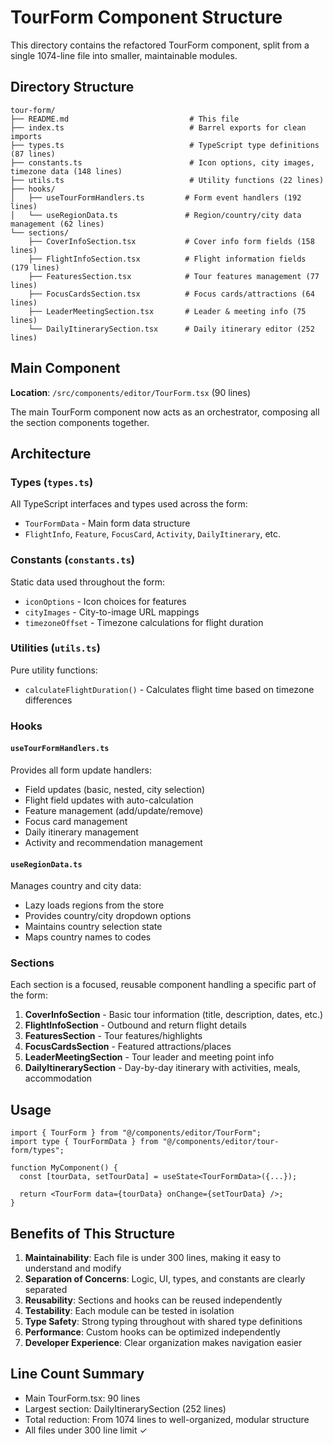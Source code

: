 # TourForm Component Structure

This directory contains the refactored TourForm component, split from a single 1074-line file into smaller, maintainable modules.

## Directory Structure

```
tour-form/
├── README.md                           # This file
├── index.ts                            # Barrel exports for clean imports
├── types.ts                            # TypeScript type definitions (87 lines)
├── constants.ts                        # Icon options, city images, timezone data (148 lines)
├── utils.ts                            # Utility functions (22 lines)
├── hooks/
│   ├── useTourFormHandlers.ts         # Form event handlers (192 lines)
│   └── useRegionData.ts               # Region/country/city data management (62 lines)
└── sections/
    ├── CoverInfoSection.tsx           # Cover info form fields (158 lines)
    ├── FlightInfoSection.tsx          # Flight information fields (179 lines)
    ├── FeaturesSection.tsx            # Tour features management (77 lines)
    ├── FocusCardsSection.tsx          # Focus cards/attractions (64 lines)
    ├── LeaderMeetingSection.tsx       # Leader & meeting info (75 lines)
    └── DailyItinerarySection.tsx      # Daily itinerary editor (252 lines)
```

## Main Component

**Location**: `/src/components/editor/TourForm.tsx` (90 lines)

The main TourForm component now acts as an orchestrator, composing all the section components together.

## Architecture

### Types (`types.ts`)
All TypeScript interfaces and types used across the form:
- `TourFormData` - Main form data structure
- `FlightInfo`, `Feature`, `FocusCard`, `Activity`, `DailyItinerary`, etc.

### Constants (`constants.ts`)
Static data used throughout the form:
- `iconOptions` - Icon choices for features
- `cityImages` - City-to-image URL mappings
- `timezoneOffset` - Timezone calculations for flight duration

### Utilities (`utils.ts`)
Pure utility functions:
- `calculateFlightDuration()` - Calculates flight time based on timezone differences

### Hooks

#### `useTourFormHandlers.ts`
Provides all form update handlers:
- Field updates (basic, nested, city selection)
- Flight field updates with auto-calculation
- Feature management (add/update/remove)
- Focus card management
- Daily itinerary management
- Activity and recommendation management

#### `useRegionData.ts`
Manages country and city data:
- Lazy loads regions from the store
- Provides country/city dropdown options
- Maintains country selection state
- Maps country names to codes

### Sections

Each section is a focused, reusable component handling a specific part of the form:

1. **CoverInfoSection** - Basic tour information (title, description, dates, etc.)
2. **FlightInfoSection** - Outbound and return flight details
3. **FeaturesSection** - Tour features/highlights
4. **FocusCardsSection** - Featured attractions/places
5. **LeaderMeetingSection** - Tour leader and meeting point info
6. **DailyItinerarySection** - Day-by-day itinerary with activities, meals, accommodation

## Usage

```tsx
import { TourForm } from "@/components/editor/TourForm";
import type { TourFormData } from "@/components/editor/tour-form/types";

function MyComponent() {
  const [tourData, setTourData] = useState<TourFormData>({...});

  return <TourForm data={tourData} onChange={setTourData} />;
}
```

## Benefits of This Structure

1. **Maintainability**: Each file is under 300 lines, making it easy to understand and modify
2. **Separation of Concerns**: Logic, UI, types, and constants are clearly separated
3. **Reusability**: Sections and hooks can be reused independently
4. **Testability**: Each module can be tested in isolation
5. **Type Safety**: Strong typing throughout with shared type definitions
6. **Performance**: Custom hooks can be optimized independently
7. **Developer Experience**: Clear organization makes navigation easier

## Line Count Summary

- Main TourForm.tsx: 90 lines
- Largest section: DailyItinerarySection (252 lines)
- Total reduction: From 1074 lines to well-organized, modular structure
- All files under 300 line limit ✓

